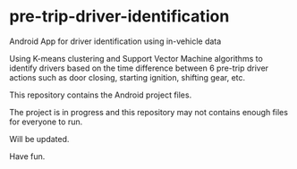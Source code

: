 # pre-trip-driver-identification
Android App for driver identification using in-vehicle data

Using K-means clustering and Support Vector Machine algorithms to identify drivers based on the time difference between 6 pre-trip driver actions such as door closing, starting ignition, shifting gear, etc.

This repository contains the Android project files.

The project is in progress and this repository may not contains enough files for everyone to run.

Will be updated.

Have fun.
